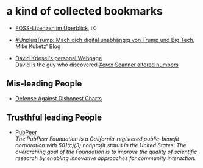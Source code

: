 # a kind of collected bookmarks

- [FOSS-Lizenzen im Überblick](https://www.heise.de/hintergrund/Kurz-erklaert-Rechtliche-Aspekte-von-FOSS-10031720.html), iX 

- [#UnplugTrump: Mach dich digital unabhängig von Trump und Big Tech](https://www.kuketz-blog.de/unplugtrump-mach-dich-digital-unabhaengig-von-trump-und-big-tech/), Mike Kuketz' Blog
- [David Kriesel's personal Webpage](https://www.dkriesel.com/)<br>
  David is the guy who discovered [Xerox Scanner altered numbers](http://www.dkriesel.com/en/blog/2013/0802_xerox-workcentres_are_switching_written_numbers_when_scanning)

## Mis-leading People
- [Defense Against Dishonest Charts](https://flowingdata.com/projects/dishonest-charts/) 

## Trusthful leading People
- [PubPeer](https://pubpeer.com/static/about)<br>
  *The PubPeer Foundation is a California-registered public-benefit corporation with 501(c)(3) nonprofit status in the United States. The overarching goal of the Foundation is to improve the quality of scientific research by enabling innovative approaches for community interaction.*
